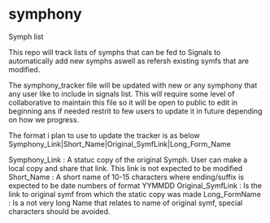 # symphony
Symph list

This repo will track lists of symphs that can be fed to Signals to automatically add new symphs aswell as refersh existing symfs that are modified.

The symphony_tracker file will be updated with new or any symphony that any user like to include in signals list. This will require some level of collaborative to maintain this file so it will be open to public to edit in beginning ans if needed restrit to few users to update it in future depending on how we progress.

The format i plan to use to update the tracker is as below
Symphony_Link|Short_Name|Original_SymfLink|Long_Form_Name

Symphony_Link : A statuc copy of the original Symph. User can make a local copy and share that link. This link is not expected to be modified 
Short_Name : A short name of 10-15 characters where ending/suffix is expected to be date numbers of format YYMMDD
Original_SymfLink : Is the link to original symf from which the static copy was made
Long_FormName : Is a not very long Name that relates to name of original symf, special characters should be avoided.
